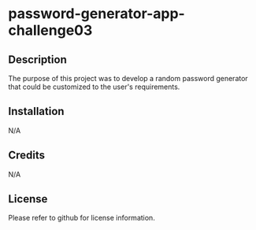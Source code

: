 # password-generator-app-challenge03

## Description

The purpose of this project was to develop a random password generator that could be customized to the user's requirements.

## Installation

N/A

## Credits

N/A

## License

Please refer to github for license information.
